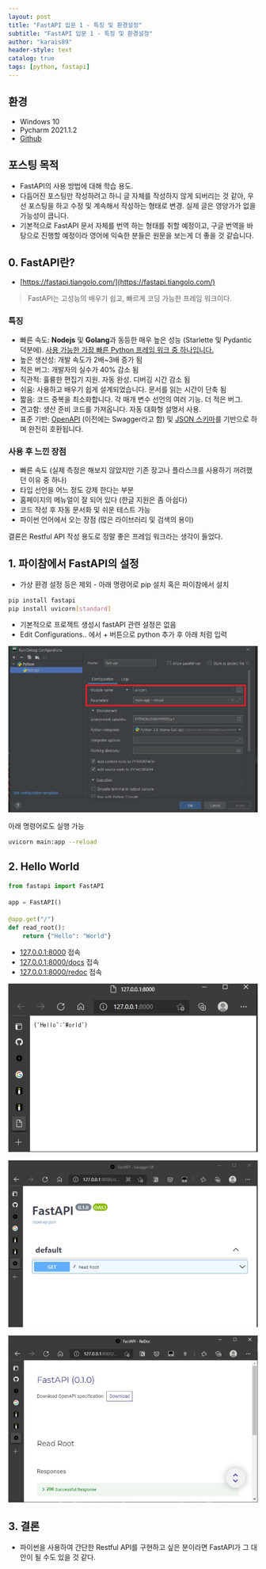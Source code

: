 ```yaml
---
layout: post
title: "FastAPI 입문 1 - 특징 및 환경설정"
subtitle: "FastAPI 입문 1 - 특징 및 환경설정"
author: "karais89"
header-style: text
catalog: true
tags: [python, fastapi]
---
```



## 환경

- Windows 10
- Pycharm 2021.1.2
- [Github](https://github.com/karais89/home-fast-api)

## 포스팅 목적

- FastAPI의 사용 방법에 대해 학습 용도.
- 다듬어진 포스팅만 작성하려고 하니 글 자체를 작성하지 않게 되버리는 것 같아, 우선 포스팅을 하고 수정 및 계속해서 작성하는 형태로 변경. 실제 글은 영양가가 없을 가능성이 큽니다.
- 기본적으로 FastAPI 문서 자체를 번역 하는 형태를 취할 예정이고, 구글 번역을 바탕으로 진행할 예정이라 영어에 익숙한 분들은 원문을 보는게 더 좋을 것 같습니다.

## 0. FastAPI란?

- [https://fastapi.tiangolo.com/](https://fastapi.tiangolo.com/)

> FastAPI는 고성능의 배우기 쉽고, 빠르게 코딩 가능한 프레임 워크이다.

### 특징

- 빠른 속도: **Nodejs** 및 **Golang**과 동등한 매우 높은 성능 (Starlette 및 Pydantic 덕분에). [사용 가능한 가장 빠른 Python 프레임 워크 중 하나입니다.](https://fastapi.tiangolo.com/#performance)
- 높은 생산성: 개발 속도가 2배~3배 증가 됨
- 적은 버그: 개발자의 실수가 40% 감소 됨
- 직관적: 훌륭한 편집기 지원. 자동 완성. 디버깅 시간 감소 됨
- 쉬움: 사용하고 배우기 쉽게 설계되었습니다. 문서를 읽는 시간이 단축 됨
- 짧음: 코드 중복을 최소화합니다. 각 매개 변수 선언의 여러 기능. 더 적은 버그.
- 견고함: 생산 준비 코드를 가져옵니다. 자동 대화형 설명서 사용.
- 표준 기반: [OpenAPI](https://github.com/OAI/OpenAPI-Specification) (이전에는 Swagger라고 함) 및 [JSON 스키마](https://json-schema.org/)를 기반으로 하며 완전히 호환됩니다.

### 사용 후 느낀 장점

- 빠른 속도 (실제 측정은 해보지 않았지만 기존 장고나 플라스크를 사용하기 꺼려했던 이유 중 하나)
- 타입 선언을 어느 정도 강제 한다는 부분
- 홈페이지의 메뉴얼이 잘 되어 있다 (한글 지원은 좀 아쉽다)
- 코드 작성 후 자동 문서화 및 쉬운 테스트 가능
- 파이썬 언어에서 오는 장점 (많은 라이브러리 및 검색의 용이)

결론은 Restful API 작성 용도로 정말 좋은 프레임 워크라는 생각이 들었다.

## 1. 파이참에서 FastAPI의 설정

- 가상 환경 설정 등은 제외 - 아래 명령어로 pip 설치 혹은 파이참에서 설치

```bash
pip install fastapi
pip install uvicorn[standard]
```

- 기본적으로 프로젝트 생성시 fastAPI 관련 설정은 없음
- Edit Configurations.. 에서 + 버튼으로 python 추가 후 아래 처럼 입력

![ide](/img/in-post/python/2021-06-18_002543.jpg)

아래 명령어로도 실행 가능

```bash
uvicorn main:app --reload
```

## 2. Hello World

```python
from fastapi import FastAPI

app = FastAPI()

@app.get("/")
def read_root():
    return {"Hello": "World"}
```

- [127.0.0.1:8000](http://127.0.0.1:8000/) 접속
- [127.0.0.1:8000/docs](http://127.0.0.1:8000/docs) 접속
- [127.0.0.1:8000/redoc](http://127.0.0.1:8000/redoc) 접속

![root](/img/in-post/python/2021-06-18_003158.jpg)

![docs](/img/in-post/python/2021-06-18_003347.jpg)

![redoc](/img/in-post/python/2021-06-18_003411.jpg)

## 3. 결론

- 파이썬을 사용하여 간단한 Restful API를 구현하고 싶은 분이라면 FastAPI가 그 대안이 될 수도 있을 것 같다.